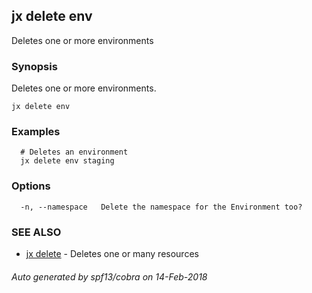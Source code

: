 ## jx delete env

Deletes one or more environments

### Synopsis


Deletes one or more environments.

```
jx delete env
```

### Examples

```
  # Deletes an environment
  jx delete env staging
```

### Options

```
  -n, --namespace   Delete the namespace for the Environment too?
```

### SEE ALSO
* [jx delete](jx_delete.md)	 - Deletes one or many resources

###### Auto generated by spf13/cobra on 14-Feb-2018
